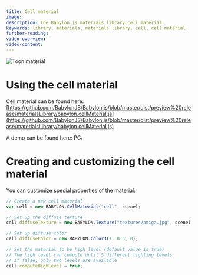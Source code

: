 ```yaml
---
title: Cell material
image:
description: The Babylon.js materials library cell material.
keywords: library, materials, materials library, cell, cell material
further-reading:
video-overview:
video-content:
---
```


![Toon material](/img/features/extensions/materials/toon.png)

# Using the cell material

Cell material can be found here: [https://github.com/BabylonJS/Babylon.js/blob/master/dist/preview%20release/materialsLibrary/babylon.cellMaterial.js](https://github.com/BabylonJS/Babylon.js/blob/master/dist/preview%20release/materialsLibrary/babylon.cellMaterial.js)

A demo can be found here: PG: <Playground id="#36VUUE" title="Cell Material" description="Example of cell material"/>

# Creating and customizing the cell material

You can customize special properties of the material:

```javascript
// Create a new cell material
var cell = new BABYLON.CellMaterial("cell", scene);

// Set up the diffuse texture
cell.diffuseTexture = new BABYLON.Texture("textures/amiga.jpg", scene);

// Set up diffuse color
cell.diffuseColor = new BABYLON.Color3(1, 0.5, 0);

// Set the material to be high level (default value is true)
// The high level can compute until 5 different lighting levels
// If false, only two levels are available
cell.computeHighLevel = true;
```
